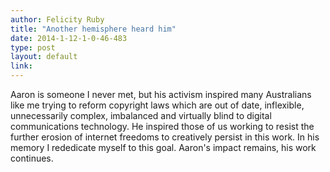 ```yaml
---
author: Felicity Ruby
title: "Another hemisphere heard him"
date: 2014-1-12-1-0-46-483
type: post
layout: default
link: 
---
```

Aaron is someone I never met, but his activism inspired many Australians like me trying to reform copyright laws which are out of date, inflexible, unnecessarily complex, imbalanced and virtually blind to digital communications technology.  He inspired those of us working to resist the further erosion of internet freedoms to creatively persist in this work.  In his memory I rededicate myself to this goal. Aaron's impact remains, his work continues.  